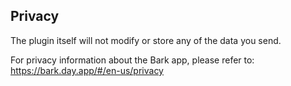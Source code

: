 ## Privacy

The plugin itself will not modify or store any of the data you send.

For privacy information about the Bark app, please refer to: https://bark.day.app/#/en-us/privacy